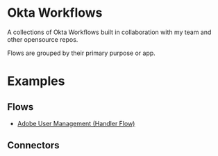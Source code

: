 # Okta Workflows
A collections of Okta Workflows built in collaboration with my team and other opensource repos.

Flows are grouped by their primary purpose or app.

# Examples

## Flows
- [Adobe User Management (Handler Flow)](/Adobe%20User%20Management)

## Connectors
